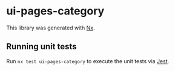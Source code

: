 # ui-pages-category

This library was generated with [Nx](https://nx.dev).

## Running unit tests

Run `nx test ui-pages-category` to execute the unit tests via [Jest](https://jestjs.io).
